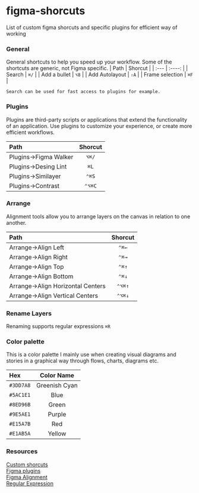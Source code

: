 # figma-shorcuts
List of custom figma shorcuts and specific plugins for efficient way of working

### General
General shortcuts to help you speed up your workflow. Some of the shortcuts are generic, not Figma specific.
| Path      | Shorcut | 
| :---        |    :----:   |
| Search    |  `⌘/`     |
| Add a bullet    |  `⌥8`     |
| Add Autolayout    |  `⇧A`     |
| Frame selection    |  `⌘F`     |



`Search can be used for fast access to plugins for example.`


### Plugins
Plugins are third-party scripts or applications that extend the functionality of an application. Use plugins to customize your experience, or create more efficient workflows.

| Path      | Shorcut | 
| :---        |    :----:   |
| Plugins->Figma Walker    |  `⌥⌘/`     |
| Plugins->Desing Lint    | `⌘L`       |
| Plugins->Similayer    |  `⌃⌘S`      |
| Plugins->Contrast    |  `⌃⌥⌘C`      |


### Arrange
Alignment tools allow you to arrange layers on the canvas in relation to one another.

| Path      | Shorcut | 
| :---        |    :----:   |
| Arrange->Align Left    |   `⌃⌘←`     |
| Arrange->Align Right    |  `⌃⌘→`       |
| Arrange->Align Top    |   `⌃⌘↑`     |
| Arrange->Align Bottom   |   `⌃⌘↓`     |
| Arrange->Align Horizontal Centers    | `⌃⌥⌘↑`   |
| Arrange->Align Vertical Centers     |  `⌃⌥⌘↓`      |


### Rename Layers
Renaming supports regular expressions `⌘R`

### Color palette
This is a color palette I mainly use when creating visual diagrams and stories in a graphical way through flows, charts, diagrams etc.

| Hex      | Color Name | 
| :---        |    :----:   |
|  `#3DD7A8`  |  Greenish Cyan     |
| `#5AC1E1`    |  Blue     |
| `#8ED96B`    |  Green     |
| `#9E5AE1`    |  Purple    |
| `#E15A7B`    |  Red    |
| `#E1AB5A`    |  Yellow    |


### Resources
[Custom shorcuts](https://support.apple.com/guide/mac-help/create-keyboard-shortcuts-for-apps-mchlp2271/mac)  
[Figma plugins](https://help.figma.com/hc/en-us/articles/360040450413-Find-and-install-plugins)  
[Figma Alignment](https://help.figma.com/hc/en-us/articles/360039956914-Adjust-alignment-dimensions-rotation-and-position)  
[Regular Expression](https://regexr.com/)  
